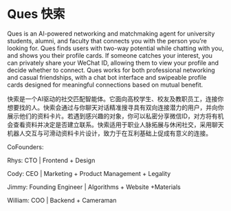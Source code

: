 # Ques 快索



Ques is an AI-powered networking and matchmaking agent for university students, alumni, and faculty that connects you with the person you’re looking for. Ques finds users with two-way potential while chatting with you, and shows you their profile cards. If someone catches your interest, you can privately share your WeChat ID, allowing them to view your profile and decide whether to connect. Ques works for both professional networking and casual friendships, with a chat bot interface and swipeable profile cards designed for meaningful connections based on mutual benefit.



快索是一个AI驱动的社交匹配智能体。它面向高校学生、校友及教职员工，连接你想要找的人。快索会通过与你聊天对话精准搜寻具有双向连接潜力的用户，并向你展示他们的资料卡片。若遇到感兴趣的对象，你可以私密分享微信ID，对方将有机会查看资料并决定是否建立联系。快索适用于职业人脉拓展与休闲社交，采用聊天机器人交互与可滑动资料卡片设计，致力于在互利基础上促成有意义的连接。



CoFounders:


Rhys: CTO | Frontend + Design


Cody: CEO | Marketing + Product Management + Legality


Jimmy: Founding Engineer | Algorithms + Website +Materials


William: COO | Backend + Cameraman
